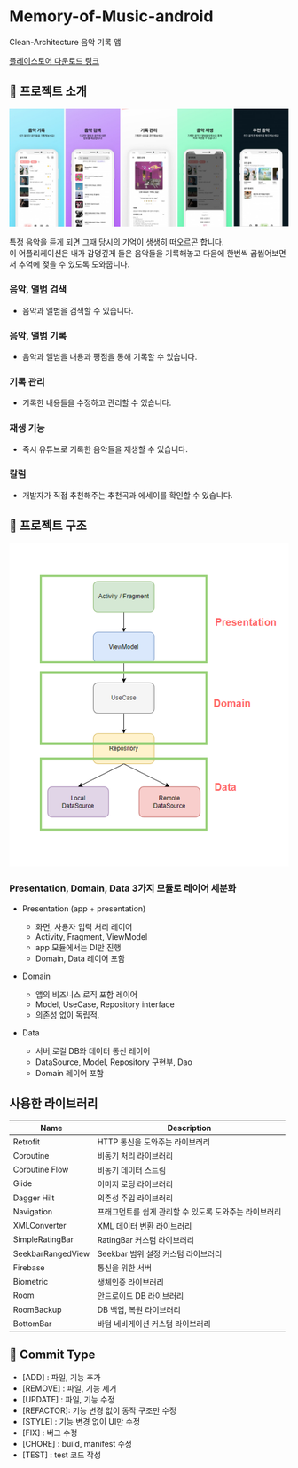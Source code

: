 # Memory-of-Music-android

Clean-Architecture 음악 기록 앱

[플레이스토어 다운로드 링크](https://play.google.com/store/apps/details?id=com.hanyeop.mom)

## 📱 프로젝트 소개

![image](./img/1.jpg)

특정 음악을 듣게 되면 그때 당시의 기억이 생생히 떠오르곤 합니다. </br>
이 어플리케이션은 내가 감명깊게 들은 음악들을 기록해놓고 다음에 한번씩 곱씹어보면서 추억에 젖을 수 있도록 도와줍니다.

### 음악, 앨범 검색

- 음악과 앨범을 검색할 수 있습니다.

### 음악, 앨범 기록

- 음악과 앨범을 내용과 평점을 통해 기록할 수 있습니다.

### 기록 관리

- 기록한 내용들을 수정하고 관리할 수 있습니다.

### 재생 기능

- 즉시 유튜브로 기록한 음악들을 재생할 수 있습니다.

### 칼럼

- 개발자가 직접 추천해주는 추천곡과 에세이를 확인할 수 있습니다.

## 🔨 프로젝트 구조

![image](./img/구조도.png)

### Presentation, Domain, Data 3가지 모듈로 레이어 세분화

- Presentation (app + presentation)

  - 화면, 사용자 입력 처리 레이어
  - Activity, Fragment, ViewModel
  - app 모듈에서는 DI만 진행
  - Domain, Data 레이어 포함

- Domain

  - 앱의 비즈니스 로직 포함 레이어
  - Model, UseCase, Repository interface
  - 의존성 없이 독립적.

- Data
  - 서버,로컬 DB와 데이터 통신 레이어
  - DataSource, Model, Repository 구현부, Dao
  - Domain 레이어 포함

## 사용한 라이브러리

| Name              | Description                                            |
| ----------------- | ------------------------------------------------------ |
| Retrofit          | HTTP 통신을 도와주는 라이브러리                        |
| Coroutine         | 비동기 처리 라이브러리                                 |
| Coroutine Flow    | 비동기 데이터 스트림                                   |
| Glide             | 이미지 로딩 라이브러리                                 |
| Dagger Hilt       | 의존성 주입 라이브러리                                 |
| Navigation        | 프래그먼트를 쉽게 관리할 수 있도록 도와주는 라이브러리 |
| XMLConverter      | XML 데이터 변환 라이브러리                             |
| SimpleRatingBar   | RatingBar 커스텀 라이브러리                            |
| SeekbarRangedView | Seekbar 범위 설정 커스텀 라이브러리                    |
| Firebase          | 통신을 위한 서버                                       |
| Biometric         | 생체인증 라이브러리                                    |
| Room              | 안드로이드 DB 라이브러리                               |
| RoomBackup        | DB 백업, 복원 라이브러리                               |
| BottomBar         | 바텀 네비게이션 커스텀 라이브러리                      |

## 📝 Commit Type

- [ADD] : 파일, 기능 추가
- [REMOVE] : 파일, 기능 제거
- [UPDATE] : 파일, 기능 수정
- [REFACTOR]: 기능 변경 없이 동작 구조만 수정
- [STYLE] : 기능 변경 없이 UI만 수정
- [FIX] : 버그 수정
- [CHORE] : build, manifest 수정
- [TEST] : test 코드 작성
